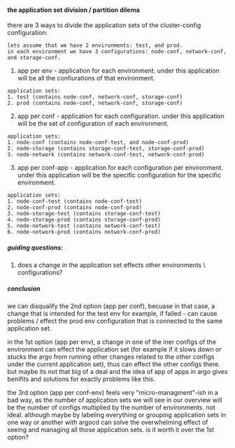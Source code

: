 #### the application set division / partition dilema
there are 3 ways to divide the application sets of the cluster-config configuration:
```
lets assume that we have 2 environments: test, and prod.
in each environment we have 3 configurations: node-conf, network-conf, and storage-conf.
```
1. app per env - application for each environment. under this application will be all the confiurations of that environment.
```
application sets:
1. test (contains node-conf, network-conf, storage-conf)
2. prod (contains node-conf, network-conf, storage-conf)
```
2. app per conf - application for each configuration. under this application will be the set of configuration of each environment.
```
application sets:
1. node-conf (contains node-conf-test, and node-conf-prod)
2. node-storage (contains storage-conf-test, storage-conf-prod)
3. node-network (contains network-conf-test, network-conf-prod)
```
3. app per conf-app - application for each configuration per environment. under this application will be the specific configuration for the specific environment.
```
application sets:
1. node-conf-test (contains node-conf-test)
2. node-conf-prod (contains node-conf-prod)
3. node-storage-test (contains storage-conf-test)
4. node-storage-prod (contains storage-conf-prod)
5. node-network-test (contains network-conf-test)
6. node-network-prod (contains network-conf-prod)
```

##### guiding questions:
1. does a change in the application set effects other environments \ configurations?

##### conclusion
we can disqualify the 2nd option (app per conf), becuase in that case, a change that is intended for the test env for example, if failed - can cause problems / effect the prod env configuration that is connected to the same application set.

in the 1st option (app per env), a change in one of the iner configs of the environment can effect the application set (for example if it slows down or stucks the argo from running other changes related to the other configs under the current application set), thus can effect the other configs there. but maybe its not that big of a deal and the idea of app of apps in argo gives benifits and solutions for exactly problems like this.

the 3rd option (app per conf-env) feels very "micro-managment"-ish in a bad way, as the number of application sets we will see in our overview will be the number of configs multiplied by the number of environments. not ideal. although maybe by labeling everything or grouping application sets in one way or another with argocd can solve the overwhelming effect of seeing and managing all those application sets. 
is it worth it over the 1st option? 